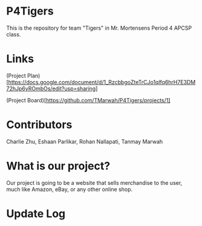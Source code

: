 # P4Tigers
This is the repository for team "Tigers" in Mr. Mortensens Period 4 APCSP class.

# Links
(Project Plan)[https://docs.google.com/document/d/1_RzcbbgoZteTrCJo1qlfq6hrH7E3DM72hJp6yROmbOs/edit?usp=sharing]

(Project Board)[https://github.com/TMarwah/P4Tigers/projects/1]

# Contributors
Charlie Zhu, Eshaan Parlikar, Rohan Nallapati, Tanmay Marwah

# What is our project?
Our project is going to be a website that sells merchandise to the user, much like Amazon, eBay, or any other online
shop.

# Update Log
